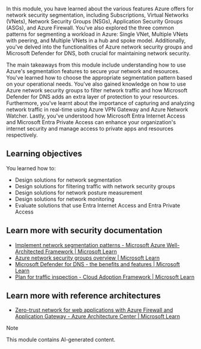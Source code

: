 In this module, you have learned about the various features Azure offers for network security segmentation, including Subscriptions, Virtual Networks (VNets), Network Security Groups (NSGs), Application Security Groups (ASGs), and Azure Firewall. You've also explored the three common patterns for segmenting a workload in Azure: Single VNet, Multiple VNets with peering, and Multiple VNets in a hub and spoke model. Additionally, you've delved into the functionalities of Azure network security groups and Microsoft Defender for DNS, both crucial for maintaining network security.

The main takeaways from this module include understanding how to use Azure's segmentation features to secure your network and resources. You've learned how to choose the appropriate segmentation pattern based on your operational needs. You've also gained knowledge on how to use Azure network security groups to filter network traffic and how Microsoft Defender for DNS adds an extra layer of protection to your resources. Furthermore, you've learnt about the importance of capturing and analyzing network traffic in real-time using Azure VPN Gateway and Azure Network Watcher. Lastly, you've understood how Microsoft Entra Internet Access and Microsoft Entra Private Access can enhance your organization's internet security and manage access to private apps and resources respectively.

## Learning objectives

You learned how to:

- Design solutions for network segmentation
- Design solutions for filtering traffic with network security groups
- Design solutions for network posture measurement
- Design solutions for network monitoring
- Evaluate solutions that use Entra Internet Access and Entra Private Access

## Learn more with security documentation

- [Implement network segmentation patterns - Microsoft Azure Well-Architected Framework | Microsoft Learn](/azure/architecture/framework/security/design-network-segmentation)
- [Azure network security groups overview | Microsoft Learn](/azure/virtual-network/network-security-groups-overview)
- [Microsoft Defender for DNS - the benefits and features | Microsoft Learn](/azure/defender-for-cloud/defender-for-dns-introduction)
- [Plan for traffic inspection - Cloud Adoption Framework | Microsoft Learn](/azure/cloud-adoption-framework/ready/azure-best-practices/plan-for-traffic-inspection)

## Learn more with reference architectures

- [Zero-trust network for web applications with Azure Firewall and Application Gateway - Azure Architecture Center | Microsoft Learn](/azure/architecture/example-scenario/gateway/application-gateway-before-azure-firewall)

> [!NOTE]
> This module contains AI-generated content.